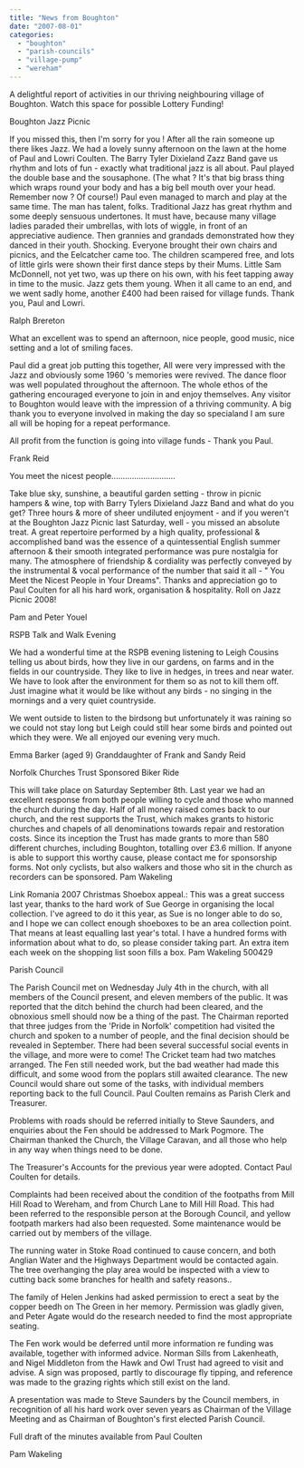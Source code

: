 ```yaml
---
title: "News from Boughton"
date: "2007-08-01"
categories: 
  - "boughton"
  - "parish-councils"
  - "village-pump"
  - "wereham"
---
```


A delightful report of activities in our thriving neighbouring village of Boughton. Watch this space for possible Lottery Funding!

Boughton Jazz Picnic

If you missed this, then I'm sorry for you ! After all the rain someone up there likes Jazz. We had a lovely sunny afternoon on the lawn at the home of Paul and Lowri Coulten. The Barry Tyler Dixieland Zazz Band gave us rhythm and lots of fun - exactly what traditional jazz is all about. Paul played the double base and the sousaphone. (The what ? It's that big brass thing which wraps round your body and has a big bell mouth over your head. Remember now ? Of course!) Paul even managed to march and play at the same time. The man has talent, folks. Traditional Jazz has great rhythm and some deeply sensuous undertones. It must have, because many village ladies paraded their umbrellas, with lots of wiggle, in front of an appreciative audience. Then grannies and grandads demonstrated how they danced in their youth. Shocking. Everyone brought their own chairs and picnics, and the Eelcatcher came too. The children scampered free, and lots of little girls were shown their first dance steps by their Mums. Little Sam McDonnell, not yet two, was up there on his own, with his feet tapping away in time to the music. Jazz gets them young. When it all came to an end, and we went sadly home, another £400 had been raised for village funds. Thank you, Paul and Lowri.

Ralph Brereton

What an excellent was to spend an afternoon, nice people, good music, nice setting and a lot of smiling faces.

Paul did a great job putting this together, All were very impressed with the Jazz and obviously some 1960 's memories were revived. The dance floor was well populated throughout the afternoon. The whole ethos of the gathering encouraged everyone to join in and enjoy themselves. Any visitor to Boughton would leave with the impression of a thriving community. A big thank you to everyone involved in making the day so specialand I am sure all will be hoping for a repeat performance.

All profit from the function is going into village funds - Thank you Paul.

Frank Reid

You meet the nicest people............................

Take blue sky, sunshine, a beautiful garden setting - throw in picnic hampers & wine, top with Barry Tylers Dixieland Jazz Band and what do you get? Three hours & more of sheer undiluted enjoyment - and if you weren't at the Boughton Jazz Picnic last Saturday, well - you missed an absolute treat. A great repertoire performed by a high quality, professional & accomplished band was the essence of a quintessential English summer afternoon & their smooth integrated performance was pure nostalgia for many. The atmosphere of friendship & cordiality was perfectly conveyed by the instrumental & vocal performance of the number that said it all - " You Meet the Nicest People in Your Dreams". Thanks and appreciation go to Paul Coulten for all his hard work, organisation & hospitality. Roll on Jazz Picnic 2008!

Pam and Peter Youel

RSPB Talk and Walk Evening

We had a wonderful time at the RSPB evening listening to Leigh Cousins telling us about birds, how they live in our gardens, on farms and in the fields in our countryside. They like to live in hedges, in trees and near water. We have to look after the environment for them so as not to kill them off. Just imagine what it would be like without any birds - no singing in the mornings and a very quiet countryside.

We went outside to listen to the birdsong but unfortunately it was raining so we could not stay long but Leigh could still hear some birds and pointed out which they were. We all enjoyed our evening very much.

Emma Barker (aged 9) Granddaughter of Frank and Sandy Reid

Norfolk Churches Trust Sponsored Biker Ride

This will take place on Saturday September 8th. Last year we had an excellent response from both people willing to cycle and those who manned the church during the day. Half of all money raised comes back to our church, and the rest supports the Trust, which makes grants to historic churches and chapels of all denominations towards repair and restoration costs. Since its inception the Trust has made grants to more than 580 different churches, including Boughton, totalling over £3.6 million. If anyone is able to support this worthy cause, please contact me for sponsorship forms. Not only cyclists, but also walkers and those who sit in the church as recorders can be sponsored. Pam Wakeling

Link Romania 2007 Christmas Shoebox appeal.: This was a great success last year, thanks to the hard work of Sue George in organising the local collection. I've agreed to do it this year, as Sue is no longer able to do so, and I hope we can collect enough shoeboxes to be an area collection point. That means at least equalling last year's total. I have a hundred forms with information about what to do, so please consider taking part. An extra item each week on the shopping list soon fills a box. Pam Wakeling 500429

Parish Council

The Parish Council met on Wednesday July 4th in the church, with all members of the Council present, and eleven members of the public. It was reported that the ditch behind the church had been cleared, and the obnoxious smell should now be a thing of the past. The Chairman reported that three judges from the 'Pride in Norfolk' competition had visited the church and spoken to a number of people, and the final decision should be revealed in September. There had been several successful social events in the village, and more were to come! The Cricket team had two matches arranged. The Fen still needed work, but the bad weather had made this difficult, and some wood from the poplars still awaited clearance. The new Council would share out some of the tasks, with individual members reporting back to the full Council. Paul Coulten remains as Parish Clerk and Treasurer.

Problems with roads should be referred initially to Steve Saunders, and enquiries about the Fen should be addressed to Mark Pogmore. The Chairman thanked the Church, the Village Caravan, and all those who help in any way when things need to be done.

The Treasurer's Accounts for the previous year were adopted. Contact Paul Coulten for details.

Complaints had been received about the condition of the footpaths from Mill Hill Road to Wereham, and from Church Lane to Mill Hill Road. This had been referred to the responsible person at the Borough Council, and yellow footpath markers had also been requested. Some maintenance would be carried out by members of the village.

The running water in Stoke Road continued to cause concern, and both Anglian Water and the Highways Department would be contacted again. The tree overhanging the play area would be inspected with a view to cutting back some branches for health and safety reasons..

The family of Helen Jenkins had asked permission to erect a seat by the copper beedh on The Green in her memory. Permission was gladly given, and Peter Agate would do the research needed to find the most appropriate seating.

The Fen work would be deferred until more information re funding was available, together with informed advice. Norman Sills from Lakenheath, and Nigel Middleton from the Hawk and Owl Trust had agreed to visit and advise. A sign was proposed, partly to discourage fly tipping, and reference was made to the grazing rights which still exist on the land.

A presentation was made to Steve Saunders by the Council members, in recognition of all his hard work over seven years as Chairman of the Village Meeting and as Chairman of Boughton's first elected Parish Council.

Full draft of the minutes available from Paul Coulten

Pam Wakeling
